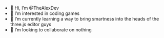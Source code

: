 - 👋 Hi, I’m @TheAlexDev
- 👀 I’m interested in coding games
- 🌱 I’m currently learning a way to bring smartness into the heads of the three.js editor guys
- 💞️ I’m looking to collaborate on nothing

<!---
TheAlexDev/TheAlexDev is a ✨ special ✨ repository because its `README.md` (this file) appears on your GitHub profile.
You can click the Preview link to take a look at your changes.
--->
